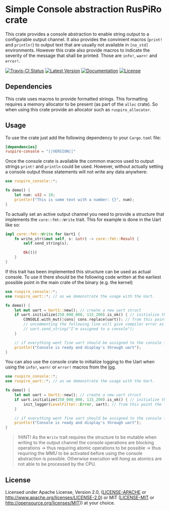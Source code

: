 # Simple Console abstraction RusPiRo crate

This crate provides a console abstraction to enable string output to a configurable output channel. It also provides the convinient macros (``print!`` and ``println!``) to output text that are usually not  available in ``[no_std]`` environments. However this crate also provide macros to indicate the severity of the message that shall be printed. Those are ``info!``, ``warn!`` and ``error!``.

[![Travis-CI Status](https://api.travis-ci.com/RusPiRo/ruspiro-console.svg?branch=master)](https://travis-ci.com/RusPiRo/ruspiro-console)
[![Latest Version](https://img.shields.io/crates/v/ruspiro-console.svg)](https://crates.io/crates/ruspiro-console)
[![Documentation](https://docs.rs/ruspiro-console/badge.svg)](https://docs.rs/ruspiro-console)
[![License](https://img.shields.io/crates/l/ruspiro-console.svg)](https://github.com/RusPiRo/ruspiro-console#license)

## Dependencies

This crate uses macros to provide formatted strings. This formatting requires a memory allocator to be present (as part of the ``alloc`` crate). So when using this crate provide an allocator such as ``ruspiro_allocator``.

## Usage

To use the crate just add the following dependency to your ``Cargo.toml`` file:

```toml
[dependencies]
ruspiro-console = "||VERSION||"
```

Once the console crate is available the common macros used to output strings ``print!`` and ``println`` could be used.
However, without actually setting a console output those statements will not write any data anywhere:

```rust
use ruspiro_console::*;

fn demo() {
    let num: u32 = 10;
    println!("This is some text with a number: {}", num);
}
```

To actually set an active output channel you need to provide a structure that implements the ``core::fmt::Write`` trait. This
for example is done in the Uart like so:

```rust
impl core::fmt::Write for Uart1 {
    fn write_str(&mut self, s: &str) -> core::fmt::Result {
        self.send_string(s);

        Ok(())
    }
}
```

If this trait has been implemented this structure can be used as actual console. To use it there should be the following
code written at the earliest possible point in the main crate of the binary (e.g. the kernel)

```rust
use ruspiro_console::*;
use ruspiro_uart::*; // as we demonstrate the usage with the Uart.

fn demo() {
    let mut uart = Uart1::new(); // create a new uart struct
    if uart.initialize(250_000_000, 115_200).is_ok() { // initialize the Uart with fixed core rate and baud rate
        CONSOLE.with_mut(|cons| cons.replace(uart)); // from this point CONSOLE takes ownership of Uart
        // uncommenting the following line will give compiler error as uart is moved
        // uart.send_string("I'm assigned to a console");
    }

    // if everything went fine uart should be assigned to the console for generic output
    println!("Console is ready and display's through uart");
}
```

You can also use the console crate to initialize logging to the Uart when using the `info!`, `warn!` or `error!` macros from the [log](https://crates.io/crates/log).

```rust
use ruspiro_console::*;
use ruspiro_uart::*; // as we demonstrate the usage with the Uart.

fn demo() {
    let mut uart = Uart1::new(); // create a new uart struct
    if uart.initialize(250_000_000, 115_200).is_ok() { // initialize the Uart with fixed core rate and baud rate
        init_logger(LevelFilter::Error, uart); // from this point the logger takes ownership of uart
    }

    // if everything went fine uart should be assigned to the console for generic output
    println!("Console is ready and display's through uart");
}
```

> !HINT!
> As the `Write` trait requires the structure to be mutable when writing to the output channel the console operations are blocking operations -> thus requiring atomic operations to be possible -> thus requiring the *MMU* to be activated before using the console abstraction is possible. Otherwise execution will *hang* as atomics are not able to be processed by the CPU.

## License

Licensed under Apache License, Version 2.0, ([LICENSE-APACHE](LICENSE-APACHE) or http://www.apache.org/licenses/LICENSE-2.0) or MIT ([LICENSE-MIT](LICENSE-MIT) or http://opensource.org/licenses/MIT)) at your choice.
